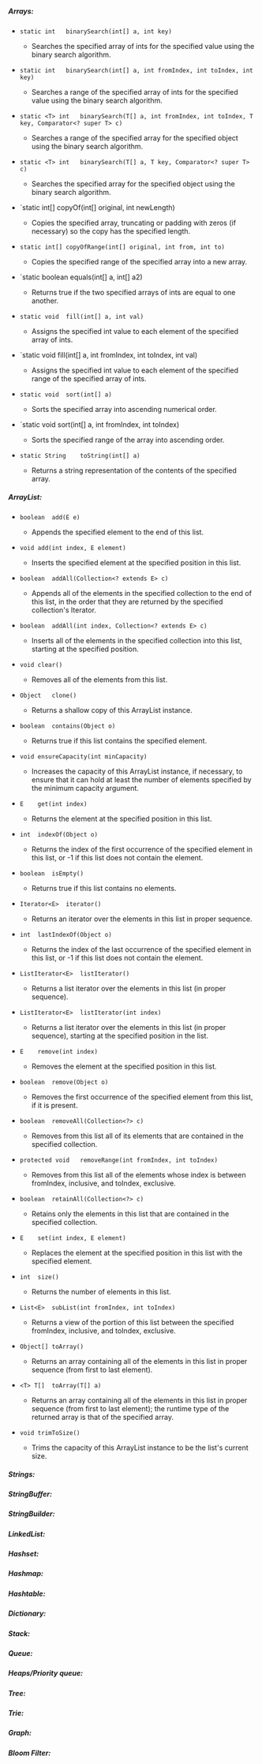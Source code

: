 ##### *Arrays:*
- `static int	binarySearch(int[] a, int key)`
  - Searches the specified array of ints for the specified value using the binary search algorithm.

- `static int	binarySearch(int[] a, int fromIndex, int toIndex, int key)`
  - Searches a range of the specified array of ints for the specified value using the binary search algorithm.

- `static <T> int	binarySearch(T[] a, int fromIndex, int toIndex, T key, Comparator<? super T> c)`
  - Searches a range of the specified array for the specified object using the binary search algorithm.

- `static <T> int	binarySearch(T[] a, T key, Comparator<? super T> c)`
  - Searches the specified array for the specified object using the binary search algorithm.

- `static int[]	copyOf(int[] original, int newLength)
  - Copies the specified array, truncating or padding with zeros (if necessary) so the copy has the specified length.

- `static int[]	copyOfRange(int[] original, int from, int to)`
  - Copies the specified range of the specified array into a new array.

- `static boolean	equals(int[] a, int[] a2)
  - Returns true if the two specified arrays of ints are equal to one another.

- `static void	fill(int[] a, int val)`
  - Assigns the specified int value to each element of the specified array of ints.

- `static void	fill(int[] a, int fromIndex, int toIndex, int val)
  - Assigns the specified int value to each element of the specified range of the specified array of ints.

- `static void	sort(int[] a)`
  - Sorts the specified array into ascending numerical order.

- `static void	sort(int[] a, int fromIndex, int toIndex)
  - Sorts the specified range of the array into ascending order.

- `static String	toString(int[] a)`
  - Returns a string representation of the contents of the specified array.

##### *ArrayList:*
- `boolean	add(E e)`
  - Appends the specified element to the end of this list.

- `void	add(int index, E element)`
  - Inserts the specified element at the specified position in this list.

- `boolean	addAll(Collection<? extends E> c)`
  - Appends all of the elements in the specified collection to the end of this list, in the order that they are returned by the specified collection's Iterator.

- `boolean	addAll(int index, Collection<? extends E> c)`
  - Inserts all of the elements in the specified collection into this list, starting at the specified position.

- `void	clear()`
  - Removes all of the elements from this list.

- `Object	clone()`
  - Returns a shallow copy of this ArrayList instance.

- `boolean	contains(Object o)`
  - Returns true if this list contains the specified element.

- `void	ensureCapacity(int minCapacity)`
  - Increases the capacity of this ArrayList instance, if necessary, to ensure that it can hold at least the number of elements specified by the minimum capacity argument.

- `E	get(int index)`
  - Returns the element at the specified position in this list.

- `int	indexOf(Object o)`
  - Returns the index of the first occurrence of the specified element in this list, or -1 if this list does not contain the element.

- `boolean	isEmpty()`
  - Returns true if this list contains no elements.

- `Iterator<E>	iterator()`
  - Returns an iterator over the elements in this list in proper sequence.

- `int	lastIndexOf(Object o)`
  - Returns the index of the last occurrence of the specified element in this list, or -1 if this list does not contain the element.

- `ListIterator<E>	listIterator()`
  - Returns a list iterator over the elements in this list (in proper sequence).

- `ListIterator<E>	listIterator(int index)`
  - Returns a list iterator over the elements in this list (in proper sequence), starting at the specified position in the list.

- `E	remove(int index)`
  - Removes the element at the specified position in this list.

- `boolean	remove(Object o)`
  - Removes the first occurrence of the specified element from this list, if it is present.

- `boolean	removeAll(Collection<?> c)`
  - Removes from this list all of its elements that are contained in the specified collection.

- `protected void	removeRange(int fromIndex, int toIndex)`
  - Removes from this list all of the elements whose index is between fromIndex, inclusive, and toIndex, exclusive.

- `boolean	retainAll(Collection<?> c)`
  - Retains only the elements in this list that are contained in the specified collection.

- `E	set(int index, E element)`
  - Replaces the element at the specified position in this list with the specified element.

- `int	size()`
  - Returns the number of elements in this list.

- `List<E>	subList(int fromIndex, int toIndex)`
  - Returns a view of the portion of this list between the specified fromIndex, inclusive, and toIndex, exclusive.

- `Object[]	toArray()`
  - Returns an array containing all of the elements in this list in proper sequence (from first to last element).

- `<T> T[]	toArray(T[] a)`
  - Returns an array containing all of the elements in this list in proper sequence (from first to last element); the runtime type of the returned array is that of the specified array.

- `void	trimToSize()`
  - Trims the capacity of this ArrayList instance to be the list's current size.

##### *Strings:*


##### *StringBuffer:*


##### *StringBuilder:*


##### *LinkedList:*


##### *Hashset:*


##### *Hashmap:*


##### *Hashtable:*


##### *Dictionary:*


##### *Stack:*


##### *Queue:*


##### *Heaps/Priority queue:*


##### *Tree:*


##### *Trie:*


##### *Graph:*


##### *Bloom Filter:*
